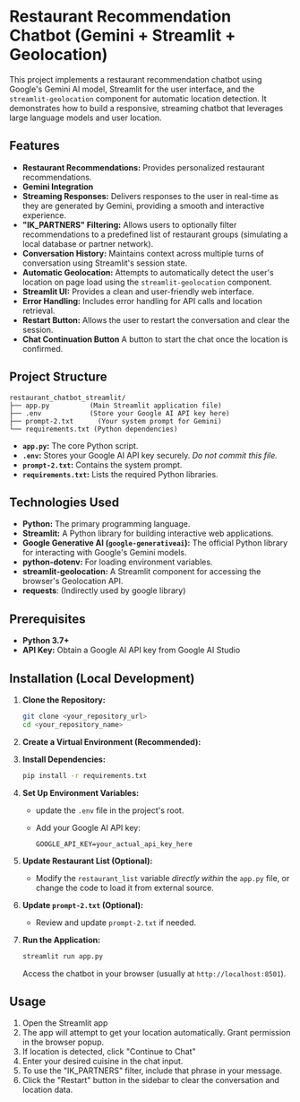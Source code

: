 # Restaurant Recommendation Chatbot (Gemini + Streamlit + Geolocation)

This project implements a restaurant recommendation chatbot using Google's Gemini AI model, Streamlit for the user interface, and the `streamlit-geolocation` component for automatic location detection. It demonstrates how to build a responsive, streaming chatbot that leverages large language models and user location.

## Features

*   **Restaurant Recommendations:** Provides personalized restaurant recommendations.
*   **Gemini Integration** 
*   **Streaming Responses:** Delivers responses to the user in real-time as they are generated by Gemini, providing a smooth and interactive experience.
*   **"IK_PARTNERS" Filtering:** Allows users to optionally filter recommendations to a predefined list of restaurant groups (simulating a local database or partner network).
*   **Conversation History:** Maintains context across multiple turns of conversation using Streamlit's session state.
*   **Automatic Geolocation:** Attempts to automatically detect the user's location on page load using the `streamlit-geolocation` component.
*   **Streamlit UI:** Provides a clean and user-friendly web interface.
*   **Error Handling:** Includes error handling for API calls and location retrieval.
*   **Restart Button:** Allows the user to restart the conversation and clear the session.
* **Chat Continuation Button** A button to start the chat once the location is confirmed.

## Project Structure

```
restaurant_chatbot_streamlit/
├── app.py          (Main Streamlit application file)
├── .env            (Store your Google AI API key here)
├── prompt-2.txt      (Your system prompt for Gemini)
└── requirements.txt (Python dependencies)
```


*   **`app.py`:**  The core Python script.
*   **`.env`:**  Stores your Google AI API key securely.  *Do not commit this file.*
*   **`prompt-2.txt`:** Contains the system prompt.
*   **`requirements.txt`:** Lists the required Python libraries.

## Technologies Used

*   **Python:** The primary programming language.
*   **Streamlit:**  A Python library for building interactive web applications.
*   **Google Generative AI (`google-generativeai`):** The official Python library for interacting with Google's Gemini models.
*   **python-dotenv:** For loading environment variables.
*   **streamlit-geolocation:** A Streamlit component for accessing the browser's Geolocation API.
*   **requests**: (Indirectly used by google library)

## Prerequisites

*   **Python 3.7+**
*   **API Key:** Obtain a Google AI API key from Google AI Studio

## Installation (Local Development)

1.  **Clone the Repository:**

    ```bash
    git clone <your_repository_url>
    cd <your_repository_name>
    ```

2.  **Create a Virtual Environment (Recommended):**


3.  **Install Dependencies:**

    ```bash
    pip install -r requirements.txt
    ```

4.  **Set Up Environment Variables:**

    *   update the `.env` file in the project's root.
    *   Add your Google AI API key:

        ```
        GOOGLE_API_KEY=your_actual_api_key_here
        ```

5.  **Update Restaurant List (Optional):**

    *   Modify the `restaurant_list` variable *directly within* the `app.py` file, or change the code to load it from external source.

6.  **Update `prompt-2.txt` (Optional):**

    *   Review and update `prompt-2.txt` if needed.

7.  **Run the Application:**

    ```bash
    streamlit run app.py
    ```

    Access the chatbot in your browser (usually at `http://localhost:8501`).


## Usage

1.  Open the Streamlit app
2.  The app will attempt to get your location automatically. Grant permission in the browser popup.
3.  If location is detected, click "Continue to Chat"
4.  Enter your desired cuisine in the chat input.
5.  To use the "IK_PARTNERS" filter, include that phrase in your message.
6.  Click the "Restart" button in the sidebar to clear the conversation and location data.

